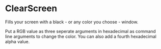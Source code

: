 # ClearScreen
Fills your screen with a black - or any color you choose - window.

Put a RGB value as three seperate arguments in hexadecimal as command line arguments to change the color. You can also add a fourth hexadecimal alpha value.
